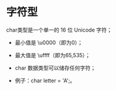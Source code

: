 # 字符型

char类型是一个单一的 16 位 Unicode 字符；

-   最小值是 \u0000（即为0）；

-   最大值是 \uffff（即为65,535）；

-   char 数据类型可以储存任何字符；

-   例子：char letter = 'A';。